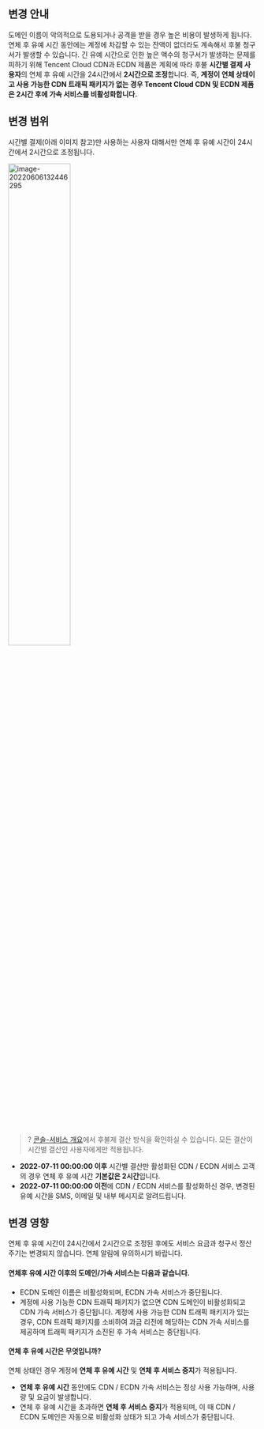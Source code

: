 ## 변경 안내

도메인 이름이 악의적으로 도용되거나 공격을 받을 경우 높은 비용이 발생하게 됩니다. 연체 후 유예 시간 동안에는 계정에 차감할 수 있는 잔액이 없더라도 계속해서 후불 청구서가 발생할 수 있습니다. 긴 유예 시간으로 인한 높은 액수의 청구서가 발생하는 문제를 피하기 위해 Tencent Cloud CDN과 ECDN 제품은 계획에 따라 후불 **시간별 결제 사용자**의 연체 후 유예 시간을 24시간에서 **2시간으로 조정**합니다. 즉, **계정이 연체 상태이고 사용 가능한 CDN 트래픽 패키지가 없는 경우 Tencent Cloud CDN 및 ECDN 제품은 2시간 후에 가속 서비스를 비활성화합니다.**



## 변경 범위

시간별 결제(아래 이미지 참고)만 사용하는 사용자 대해서만 연체 후 유예 시간이 24시간에서 2시간으로 조정됩니다.

<img src="https://qcloudimg.tencent-cloud.cn/raw/065f421898bd262eedc59fd1ee5f7b8b.png" alt="image-20220606132446295" style="width:50%;" />



> ? [콘솔-서비스 개요](https://console.cloud.tencent.com/cdn)에서 후불제 결산 방식을 확인하실 수 있습니다. 모든 결산이 시간별 결산인 사용자에게만 적용됩니다.

- **2022-07-11 00:00:00 이후** 시간별 결산만 활성화된 CDN / ECDN 서비스 고객의 경우 연체 후 유예 시간 **기본값은 2시간**입니다.
- **2022-07-11 00:00:00 이전**에 CDN / ECDN 서비스를 활성화하신 경우, 변경된 유예 시간을 SMS, 이메일 및 내부 메시지로 알려드립니다.

## 변경 영향

연체 후 유예 시간이 24시간에서 2시간으로 조정된 후에도 서비스 요금과 청구서 정산 주기는 변경되지 않습니다. 연체 알림에 유의하시기 바랍니다.

#### 연체 ​​후 유예 시간 이후의 도메인/가속 서비스는 다음과 같습니다.

- ECDN 도메인 이름은 비활성화되며, ECDN 가속 서비스가 중단됩니다.
- 계정에 사용 가능한 CDN 트래픽 패키지가 없으면 CDN 도메인이 비활성화되고 CDN 가속 서비스가 중단됩니다. 계정에 사용 가능한 CDN 트래픽 패키지가 있는 경우, CDN 트래픽 패키지를 소비하여 과금 리전에 해당하는 CDN 가속 서비스를 제공하며 트래픽 패키지가 소진된 후 가속 서비스는 중단됩니다.

#### 연체 후 유예 시간은 무엇입니까?

연체 상태인 경우 계정에 **연체 후 유예 시간** 및 **연체 후 서비스 중지**가 적용됩니다.

- **연체 후 유예 시간** 동안에도 CDN / ECDN 가속 서비스는 정상 사용 가능하며, 사용량 및 요금이 발생합니다.
- 연체 후 유예 시간을 초과하면 **연체 후 서비스 중지**가 적용되며, 이 때 CDN / ECDN 도메인은 자동으로 비활성화 상태가 되고 가속 서비스가 중단됩니다.

